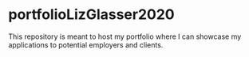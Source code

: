 # portfolioLizGlasser2020
This repository is meant to host my portfolio where I can showcase my applications to potential employers and clients.
